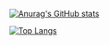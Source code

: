 [![Anurag's GitHub stats](https://github-readme-stats.vercel.app/api?username=kauedavila&theme=dark&show_icons=true&count_private=true&hide_title=true)](https://github.com/anuraghazra/github-readme-stats)

[![Top Langs](https://github-readme-stats.vercel.app/api/top-langs/?username=kauedavila&theme=dark&show_icons=true&count_private=true&hide_title=true)](https://github.com/anuraghazra/github-readme-stats)
